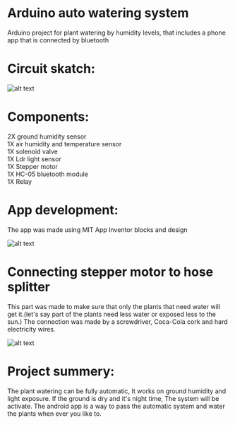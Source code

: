 # Arduino auto watering system
Arduino project for plant watering by humidity levels, that includes a phone app that is connected by bluetooth
# Circuit skatch:
![alt text](<https://www.linkpicture.com/q/צילום-מסך-2021-02-01-ב-12.24.39.png>)

# Components:
2X ground humidity sensor                                                                                                                                                    
1X air humidity and temperature sensor                                                                                                            
1X solenoid valve                                                                                                                                                                  
1X Ldr light sensor                                                                                                                                                                
1X Stepper motor                                                                                                                                                                  
1X HC-05 bluetooth module                                                                                                            
1X Relay                                                                                                                                                                  

# App development:
The app was made using MIT App Inventor blocks and design

![alt text](<https://i.postimg.cc/nL97zZh1/2021-02-01-12-35-50.png>)

# Connecting stepper motor to hose splitter
This part was made to make sure that only the plants that need water will get it.(let's say part of the plants need less water or exposed less to the sun.)
The connection was made by a screwdriver, Coca-Cola cork and hard electricity wires.

![alt text](<https://i.postimg.cc/qBwtpgGT/Whats-App-Image-2021-01-03-at-15-30-02.jpg>)


# Project summery:
The plant watering can be fully automatic, It works on ground humidity and light exposure.
If the ground is dry and it's night time, The system will be activate.
The android app is a way to pass the automatic system and water the plants when ever you like to.
